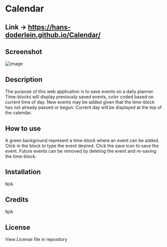 # Calendar

## Link -> https://hans-doderlein.github.io/Calendar/

## Screenshot

![image](https://github.com/Hans-Doderlein/Calendar/assets/132940852/87a1f1e1-4d49-4ed2-8cb6-f09cfc1b3c7c)

## Description

The purpose of this web application is to save events on a daily planner.
Time-blocks will display previously saved events, color coded based on current time of day.
New events may be added given that the time-block has not already passed or begun.
Current day will be displayed at the top of the calendar.

## How to use

A green background represent a time-block where an event can be added. Click in the block to type the event desired. Click the save icon to save the event. Future events can be removed by deleting the event and re-saving the time-block.

## Installation

N/A

## Credits

N/A

## License

View License file in repository
